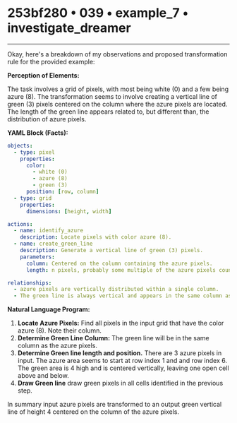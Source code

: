 # 253bf280 • 039 • example_7 • investigate_dreamer

---
Okay, here's a breakdown of my observations and proposed transformation rule for the provided example:

**Perception of Elements:**

The task involves a grid of pixels, with most being white (0) and a few being azure (8). The transformation seems to involve creating a vertical line of green (3) pixels centered on the column where the azure pixels are located. The length of the green line appears related to, but different than, the distribution of azure pixels.

**YAML Block (Facts):**



```yaml
objects:
  - type: pixel
    properties:
      color:
        - white (0)
        - azure (8)
        - green (3)
      position: [row, column]
  - type: grid
    properties:
      dimensions: [height, width]

actions:
  - name: identify_azure
    description: Locate pixels with color azure (8).
  - name: create_green_line
    description: Generate a vertical line of green (3) pixels.
    parameters:
      column: Centered on the column containing the azure pixels.
      length: n pixels, probably some multiple of the azure pixels count and position.

relationships:
  - azure pixels are vertically distributed within a single column.
  - The green line is always vertical and appears in the same column as the azure pixels.
```



**Natural Language Program:**

1.  **Locate Azure Pixels:** Find all pixels in the input grid that have the color azure (8). Note their column.
2.  **Determine Green Line Column:** The green line will be in the same column as the azure pixels.
3.  **Determine Green line length and position.** There are 3 azure pixels in input. The azure area seems to start at row index 1 and and row index 6. The green area is 4 high and is centered vertically, leaving one open cell above and below.
4. **Draw Green line** draw green pixels in all cells identified in the previous step.

In summary input azure pixels are transformed to an output green vertical line of height 4 centered on the column of the azure pixels.

